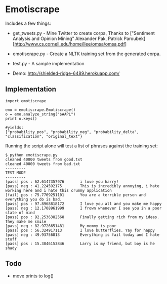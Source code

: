 Emotiscrape
===========

Includes a few things:

+ get_tweets.py - Mine Twitter to create corpa, Thanks to ["Sentiment Analysis and Opinion Mining" Alexander Pak, Patrick Paroubek][http://www.cs.cornell.edu/home/llee/omsa/omsa.pdf]

+ emotiscrape.py - Create a NLTK training set from the generated corpa.

+ test.py - A sample implementation

+ Demo: http://shielded-ridge-6489.herokuapp.com/

Implementation
--------------
```
import emotiscrape

emo = emotiscrape.Emotiscrape()
o = emo.analyze_string("$AAPL")
print o.keys()

#yields:
["probability_pos", "probability_neg", "probability_delta", "classification", "original_text"}

```


Running the script alone will test a list of phrases against the training set:

```
$ python emotiscrape.py
cleaned 40000 tweets from good.txt
cleaned 40000 tweets from bad.txt
---------
TEST MODE
---------
[pass] pos : 62.6147357976 		 i love you harry!
[pass] neg : 41.224592175 		 This is incredibly annoying, i hate working here and i hate this crummy application
[fail] pos : 75.7709251101 		 You are a terrible person and everything you do is bad.
[pass] pos : 97.8968818172 		 I love you all and you make me happy
[pass] neg : 12.1708961999 		 I frown whenever I see you in a poor state of mind
[pass] pos : 92.2536382568 		 Finally getting rich from my ideas. They make me smile
[pass] neg : 82.9726651481 		 My mommy is poor
[pass] pos : 56.324917113 		 I love butterflies. Yay for happy
[pass] neg : 49.93756813 		 Everything is fail today and I hate stuff
[pass] pos : 15.3846153846 		 Larry is my friend, but boy is he shady
```


Todo
----

+ move prints to log()